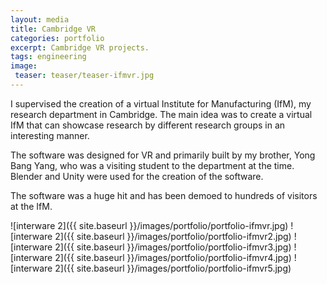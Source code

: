 ```yaml
---
layout: media
title: Cambridge VR
categories: portfolio
excerpt: Cambridge VR projects.
tags: engineering
image:
 teaser: teaser/teaser-ifmvr.jpg
---
```


I supervised the creation of a virtual Institute for Manufacturing (IfM), my research department in Cambridge. The main idea was to create a virtual IfM that can showcase research by different research groups in an interesting manner.

The software was designed for VR and primarily built by my brother, Yong Bang Yang, who was a visiting student to the department at the time. Blender and Unity were used for the creation of the software.

The software was a huge hit and has been demoed to hundreds of visitors at the IfM.

![interware 2]({{ site.baseurl }}/images/portfolio/portfolio-ifmvr.jpg)
![interware 2]({{ site.baseurl }}/images/portfolio/portfolio-ifmvr2.jpg)
![interware 2]({{ site.baseurl }}/images/portfolio/portfolio-ifmvr3.jpg)
![interware 2]({{ site.baseurl }}/images/portfolio/portfolio-ifmvr4.jpg)
![interware 2]({{ site.baseurl }}/images/portfolio/portfolio-ifmvr5.jpg)